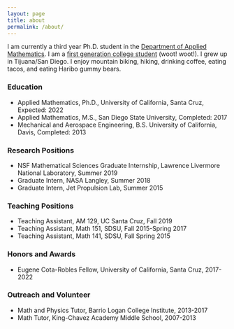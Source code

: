 ```yaml
---
layout: page
title: about
permalink: /about/
---
```


I am currently a third year Ph.D. student in the [Department of Applied Mathematics](https://www.soe.ucsc.edu/departments/applied-mathematics). I am a [first generation college student](https://firstgen.ucsc.edu) (woot! woot!). I grew up in Tijuana/San Diego. I enjoy mountain biking, hiking, drinking coffee, eating tacos, and eating Haribo gummy bears.

### Education
- Applied Mathematics, Ph.D., University of California, Santa Cruz, Expected: 2022
- Applied Mathematics, M.S., San Diego State University, Completed: 2017
- Mechanical and Aerospace Engineering, B.S. University of California, Davis, Completed: 2013

### Research Positions
- NSF Mathematical Sciences Graduate Internship, Lawrence Livermore National Laboratory, Summer 2019
- Graduate Intern, NASA Langley, Summer 2018
- Graduate Intern, Jet Propulsion Lab, Summer 2015

### Teaching Positions
- Teaching Assistant, AM 129, UC Santa Cruz, Fall 2019
- Teaching Assistant, Math 151, SDSU, Fall 2015-Spring 2017
- Teaching Assistant, Math 141, SDSU, Fall Spring 2015

### Honors and Awards
- Eugene Cota-Robles Fellow, University of California, Santa Cruz, 2017-2022

### Outreach and Volunteer
- Math and Physics Tutor, Barrio Logan College Institute, 2013-2017
- Math Tutor, King-Chavez Academy Middle School, 2007-2013